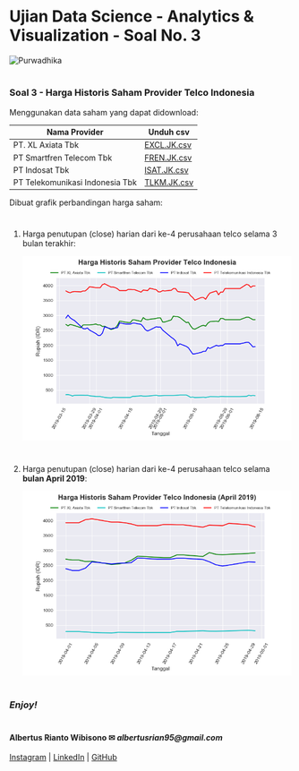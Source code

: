 # Ujian Data Science - Analytics & Visualization - Soal No. 3

![Purwadhika](https://static.wixstatic.com/media/2e6af2_f69a4271c3534ae1869a7ed63e278b2b~mv2.png/v1/fill/w_246,h_39,al_c,usm_0.66_1.00_0.01/2e6af2_f69a4271c3534ae1869a7ed63e278b2b~mv2.png)

#

### **Soal 3 - Harga Historis Saham Provider Telco Indonesia**

Menggunakan data saham yang dapat didownload:

Nama Provider|Unduh csv
-----|-----
PT. XL Axiata Tbk|[EXCL.JK.csv](./dataSaham/EXCL.JK.csv)
PT Smartfren Telecom Tbk|[FREN.JK.csv](./dataSaham/FREN.JK.csv)
PT Indosat Tbk|[ISAT.JK.csv](./dataSaham/ISAT.JK.csv)
PT Telekomunikasi Indonesia Tbk|[TLKM.JK.csv](./dataSaham/TLKM.JK.csv)

Dibuat grafik perbandingan harga saham:

#

1. Harga penutupan (close) harian dari ke-4 perusahaan telco selama 3 bulan terakhir:

    ![close all](./images/1.png)
#

2. Harga penutupan (close) harian dari ke-4 perusahaan telco selama __bulan April 2019__:

    ![close april](./images/2.png)
#

### **_Enjoy!_**

#

#### Albertus Rianto Wibisono ✉ _albertusrian95@gmail.com_

[Instagram](https://www.instagram.com/rian__wibisono) | 
[LinkedIn](https://www.linkedin.com/in/albertusrian95/) |
[GitHub](https://www.github.com/RiantoWibisono)